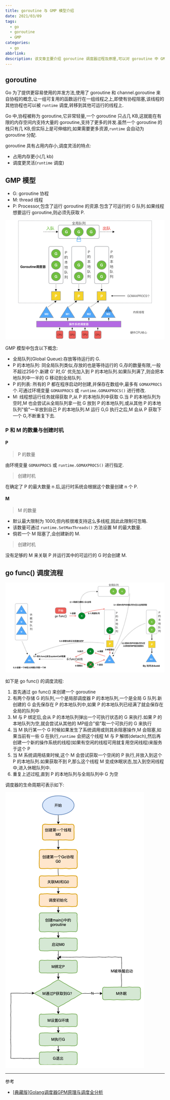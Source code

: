 ```yaml
---
title: goroutine 与 GMP 模型介绍
date: 2021/03/09
tags:
  - go
  - goroutine
  - GMP
categories:
  - go
abbrlink: 
description: 该文章主要介绍 goroutine 调度器过程及原理,可以对 goroutine 中 GMP 模型有一个简单的认识
---
```


## goroutine

Go 为了提供更容易使用的并发方法,使用了 goroutine 和 channel.goroutine 来自协程的概念,让一组可复用的函数运行在一组线程之上,即使有协程阻塞,该线程的其他协程也可以被 `runtime` 调度,转移到其他可运行的线程上.

Go 中,协程被称为 goroutine,它非常轻量,一个 goroutine 只占几 KB,这就能在有限的内存空间内支持大量的 goroutine,支持了更多的并发.虽然一个 goroutine 的栈只有几 KB,但实际上是可伸缩的,如果需要更多资源,`runtime` 会自动为 goroutine 分配.

goroutine 具有占用内存小,调度灵活的特点:

- 占用内存更小(几 kb)
- 调度更灵活(`runtime` 调度)

## GMP 模型

- G: goroutine 协程
- M: thread 线程
- P: Processor,包含了运行 goroutine 的资源.包含了可运行的 G 队列.如果线程想要运行 goroutine,则必须先获取 P.

![GMP 模型](goroutine-and-GMP-model/gmp-model.png)

GMP 模型中包含以下概念:

- 全局队列(Global Queue):存放等待运行的 G.
- P 的本地队列: 同全局队列类似,存放的也是等待运行的 G,存的数量有限,一般不超过256个.新建 G' 时,G' 优先加入到 P 的本地队列.如果队列满了,则会把本地队列中一半的 G 移动到全局队列.
- P 的列表: 所有的 P 都在程序启动时创建,并保存在数组中,最多有 `GOMAXPROCS` 个.可通过环境变量 `GOMAXPROCS` 或 `runtime.GOMAXPROCS()` 进行修改.
- M: 线程想运行任务就得获取 P,从 P 的本地队列中获取 G.当 P 的本地队列为空时,M 也会尝试从全局队列拿一批 G 放到 P 的本地队列,或从其他 P 的本地队列"偷"一半放到自己 P 的本地队列.M 运行 G,G 执行之后,M 会从 P 获取下一个 G,不断重复下去.

### P 和 M 的数量与创建时机

#### P

> P 的数量

由环境变量 `GOMAXPROCS` 或 `runtime.GOMAXPROCS()` 进行指定.

> 创建时机

在确定了 P 的最大数量 n 后,运行时系统会根据这个数量创建 n 个 P.

#### M

> M 的数量

- 默认最大限制为 1000,但内核很难支持这么多线程,因此此限制可忽略.
- 该数量可通过 `runtime.SetMaxThreads()` 方法设置 M 的最大数量.
- 倘若一个 M 阻塞了,会创建新的 M.

> 创建时机

没有足够的 M 来关联 P 并运行其中的可运行的 G 时会创建 M.

## go func() 调度流程

![go func() 调度流程](goroutine-and-GMP-model/go-func-process.jpeg)

如下是 go func() 的调度流程:

1. 首先通过 go func() 来创建一个 goroutine
2. 有两个存储 G 的队列,一个是局部调度器 P 的本地队列,一个是全局 G 队列.新创建的 G 会先保存在 P 的本地队列中,如果 P 的本地队列已经满了就会保存在全局的队列中
3. M 与 P 绑定后,会从 P 的本地队列弹出一个可执行状态的 G 来执行.如果 P 的本地队列为空,就会尝试从其他的 MP组合"偷"取一个可执行的 G 来执行
4. 当 M 执行某一个 G 时候如果发生了系统调用或则其余阻塞操作,M 会阻塞,如果当前有一些 G 在执行,`runtime` 会把这个线程 M 与 P 解绑(detach),然后再创建一个新的操作系统的线程(如果有空闲的线程可用就复用空闲线程)来服务于这个 P
5. 当 M 系统调用结束时候,这个 M 会尝试获取一个空闲的 P 执行,并放入到这个 P 的本地队列.如果获取不到 P,那么这个线程 M 变成休眠状态,加入到空闲线程中,进入休眠队列中.
6. 重复上述过程,直到 P 的本地队列与全局队列中 G 为空

调度器的生命周期可表示如下:

![调度器的生命周期](goroutine-and-GMP-model/life-cycle-of-scheduler.png)

---

参考

- [[典藏版]Golang调度器GPM原理与调度全分析](https://www.jianshu.com/p/fa696563c38a)
